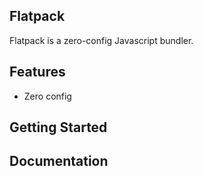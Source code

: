 ## Flatpack
Flatpack is a zero-config Javascript bundler.

## Features
- Zero config

## Getting Started

## Documentation
